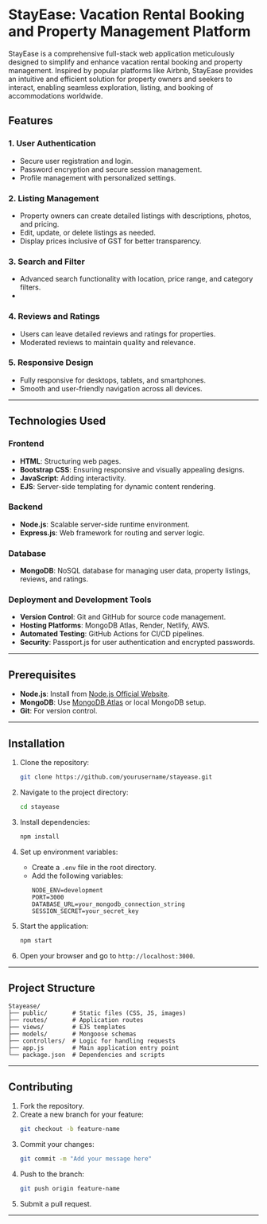 # StayEase: Vacation Rental Booking and Property Management Platform

StayEase is a comprehensive full-stack web application meticulously designed to simplify and enhance vacation rental booking and property management. Inspired by popular platforms like Airbnb, StayEase provides an intuitive and efficient solution for property owners and seekers to interact, enabling seamless exploration, listing, and booking of accommodations worldwide.

## Features

### 1. **User Authentication**
- Secure user registration and login.
- Password encryption and secure session management.
- Profile management with personalized settings.

### 2. **Listing Management**
- Property owners can create detailed listings with descriptions, photos, and pricing.
- Edit, update, or delete listings as needed.
- Display prices inclusive of GST for better transparency.

### 3. **Search and Filter**
- Advanced search functionality with location, price range, and category filters.
- 
### 4. **Reviews and Ratings**
- Users can leave detailed reviews and ratings for properties.
- Moderated reviews to maintain quality and relevance.

### 5. **Responsive Design**
- Fully responsive for desktops, tablets, and smartphones.
- Smooth and user-friendly navigation across all devices.

---

## Technologies Used

### Frontend
- **HTML**: Structuring web pages.
- **Bootstrap CSS**: Ensuring responsive and visually appealing designs.
- **JavaScript**: Adding interactivity.
- **EJS**: Server-side templating for dynamic content rendering.

### Backend
- **Node.js**: Scalable server-side runtime environment.
- **Express.js**: Web framework for routing and server logic.

### Database
- **MongoDB**: NoSQL database for managing user data, property listings, reviews, and ratings.

### Deployment and Development Tools
- **Version Control**: Git and GitHub for source code management.
- **Hosting Platforms**: MongoDB Atlas, Render, Netlify, AWS.
- **Automated Testing**: GitHub Actions for CI/CD pipelines.
- **Security**: Passport.js for user authentication and encrypted passwords.

---

## Prerequisites

- **Node.js**: Install from [Node.js Official Website](https://nodejs.org).
- **MongoDB**: Use [MongoDB Atlas](https://www.mongodb.com/cloud/atlas) or local MongoDB setup.
- **Git**: For version control.

---

## Installation

1. Clone the repository:
   ```bash
   git clone https://github.com/yourusername/stayease.git
   ```

2. Navigate to the project directory:
   ```bash
   cd stayease
   ```

3. Install dependencies:
   ```bash
   npm install
   ```

4. Set up environment variables:
   - Create a `.env` file in the root directory.
   - Add the following variables:
     ```env
     NODE_ENV=development
     PORT=3000
     DATABASE_URL=your_mongodb_connection_string
     SESSION_SECRET=your_secret_key
     ```

5. Start the application:
   ```bash
   npm start
   ```

6. Open your browser and go to `http://localhost:3000`.

---

## Project Structure
```
Stayease/
├── public/       # Static files (CSS, JS, images)
├── routes/       # Application routes
├── views/        # EJS templates
├── models/       # Mongoose schemas
├── controllers/  # Logic for handling requests
├── app.js        # Main application entry point
└── package.json  # Dependencies and scripts
```

---

## Contributing

1. Fork the repository.
2. Create a new branch for your feature:
   ```bash
   git checkout -b feature-name
   ```
3. Commit your changes:
   ```bash
   git commit -m "Add your message here"
   ```
4. Push to the branch:
   ```bash
   git push origin feature-name
   ```
5. Submit a pull request.

---


